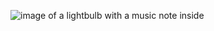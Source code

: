 ![image of a lightbulb with a music note inside](https://images.squarespace-cdn.com/content/v1/5de195745784972daacec4b5/1576695784231-U7LNA09DR3FIWJ5BRUP1/Logo02.png?format=1000w)
